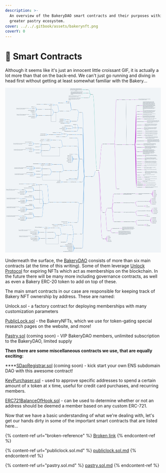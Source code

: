 ```yaml
---
description: >-
  An overview of the BakeryDAO smart contracts and their purposes within the
  greater pastry ecosystem.
cover: ../../.gitbook/assets/bakerynft.png
coverY: 0
---
```


# 🧠 Smart Contracts

Although it seems like it's just an innocent little croissant GIF, it is actually a lot more than that on the back-end. We can't just go running and diving in head first without getting at least somewhat familiar with the Bakery...

![BakeryDAO Ecosystem](../../.gitbook/assets/boards.png)

Underneath the surface, the [BakeryDAO](https://bakery.fyi) consists of more than six main contracts (at the time of this writing). Some of them leverage [Unlock Protocol](https://unlock-protocol.com) for expiring NFTs which act as memberships on the blockchain. In the future there will be many more including governance contracts, as well as even a Bakery ERC-20 token to add on top of these.

The main smart contracts in our case are responsible for keeping track of Bakery NFT ownership by address. These are named:

Unlock.sol -  a factory contract for deploying memberships with many customization parameters

[PublicLock.sol](publiclock.sol.md) - the BakeryNFTs, which we use for token-gating special research pages on the website, and more!

[Pastry.sol](pastry.sol.md) (coming soon) - VIP BakeryDAO members, unlimited subscription to the BakeryDAO, limited supply

**Then there are some miscellaneous contracts we use, that are equally exciting:**

****[SDaoRegistrar.sol](https://github.com/sismo-core/ens-sdao) (coming soon) - kick start your own ENS subdomain DAO with this awesome contract!

[KeyPurchaser.sol](https://github.com/unlock-protocol/unlock/blob/master/smart-contract-extensions/contracts/KeyPurchaserFactory.sol) - used to approve specific addresses to spend a certain amount of x token at x time, useful for credit card purchases, and recurring members.

[ERC721BalanceOfHook.sol](https://github.com/unlock-protocol/unlock/blob/master/smart-contracts/contracts/hooks/ERC721BalanceOfHook.sol) - can be used to determine whether or not an address should be deemed a member based on any custom ERC-721.

Now that we have a basic understanding of what we're dealing with, let's get our hands dirty in some of the important smart contracts that are listed here...

{% content-ref url="broken-reference" %}
[Broken link](broken-reference)
{% endcontent-ref %}

{% content-ref url="publiclock.sol.md" %}
[publiclock.sol.md](publiclock.sol.md)
{% endcontent-ref %}

{% content-ref url="pastry.sol.md" %}
[pastry.sol.md](pastry.sol.md)
{% endcontent-ref %}

